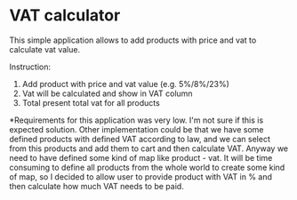 # VAT calculator

This simple application allows to add products with price and vat to calculate vat value.

Instruction:
1. Add product with price and vat value (e.g. 5%/8%/23%)
2. Vat will be calculated and show in VAT column
3. Total present total vat for all products


*Requirements for this application was very low. I'm not sure if this is expected solution.
Other implementation could be that we have some defined products with defined VAT according to law,
and we can select from this products and add them to cart and then calculate VAT.
Anyway we need to have defined some kind of map like product - vat.
It will be time consuming to define all products from the whole world to create some kind of map,
so I decided to allow user to provide product with VAT in % and then calculate how much VAT needs to be paid. 
